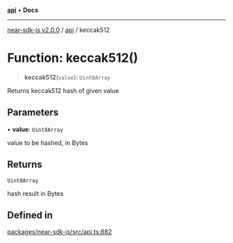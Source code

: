 [**api**](../README.md) • **Docs**

***

[near-sdk-js v2.0.0](../../packages.md) / [api](../README.md) / keccak512

# Function: keccak512()

> **keccak512**(`value`): `Uint8Array`

Returns keccak512 hash of given value

## Parameters

• **value**: `Uint8Array`

value to be hashed, in Bytes

## Returns

`Uint8Array`

hash result in Bytes

## Defined in

[packages/near-sdk-js/src/api.ts:882](https://github.com/dim-daskalov/near-sdk-js/blob/7e00e38bf9adddbe759a3d4d474ca9731ec4052b/packages/near-sdk-js/src/api.ts#L882)
